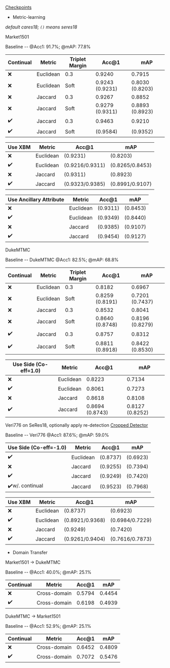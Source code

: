 [Checkpoints](https://drive.google.com/drive/folders/1GC8CXXfMbfCR_-hJaMKGTNUx2-XU9Gp4?usp=sharing)
* Metric-learning

*default cares18; `()` means seres18*

Market1501 

Baseline -- @Acc1: 91.7%; @mAP: 77.8%

| Continual | Metric    | Triplet Margin | Acc@1           | mAP             |
|-----------|-----------|----------------|-----------------|-----------------|
| ❌         | Euclidean | 0.3            | 0.9240          | 0.7915          |
| ❌         | Euclidean | Soft           | 0.9243 (0.9231) | 0.8030 (0.8203) |
| ❌         | Jaccard   | 0.3            | 0.9267          | 0.8852          |
| ❌         | Jaccard   | Soft           | 0.9279 (0.9311) | 0.8893 (0.8923) |
| ✔️        | Jaccard   | 0.3            | 0.9463          | 0.9210          |
| ✔️        | Jaccard   | Soft           | (0.9584)        | (0.9352)        |

| Use XBM | Metric    | Acc@1           | mAP             |
|---------|-----------|-----------------|-----------------|
| ❌       | Euclidean | (0.9231)        | (0.8203)        |
| ✔️      | Euclidean | (0.9216/0.9311) | (0.8265/0.8453) |
| ❌       | Jaccard   | (0.9311)        | (0.8923)        |
| ✔️      | Jaccard   | (0.9323/0.9385) | (0.8991/0.9107) |


| Use Ancillary Attribute | Metric    | Acc@1    | mAP      |
|-------------------------|-----------|----------|----------|
| ❌                       | Euclidean | (0.9311) | (0.8453) |
| ✔️                      | Euclidean | (0.9349) | (0.8440) |
| ❌                       | Jaccard   | (0.9385) | (0.9107) |
| ✔️                      | Jaccard   | (0.9454) | (0.9127) |

DukeMTMC

Baseline -- DukeMTMC @Acc1: 82.5%; @mAP: 68.8%

| Continual | Metric    | Triplet Margin | Acc@1           | mAP             |
|-----------|-----------|----------------|-----------------|-----------------|
| ❌         | Euclidean | 0.3            | 0.8182          | 0.6967          |
| ❌         | Euclidean | Soft           | 0.8259 (0.8191) | 0.7201 (0.7437) |
| ❌         | Jaccard   | 0.3            | 0.8532          | 0.8041          |
| ❌         | Jaccard   | Soft           | 0.8640 (0.8748) | 0.8196 (0.8279) |
| ✔️        | Jaccard   | 0.3            | 0.8757          | 0.8312          |
| ✔️        | Jaccard   | Soft           | 0.8811 (0.8918) | 0.8422 (0.8530) |

| Use Side (Co-eff=1.0) | Metric    | Acc@1           | mAP             |
|-----------------------|-----------|-----------------|-----------------|
| ❌                     | Euclidean | 0.8223          | 0.7134          |
| ✔️                    | Euclidean | 0.8061          | 0.7273          |
| ❌                     | Jaccard   | 0.8618          | 0.8108          |
| ✔️                    | Jaccard   | 0.8694 (0.8743) | 0.8127 (0.8252) |

Veri776 on SeRes18, optionally apply re-detection [Cropped Detector](https://drive.google.com/file/d/1SYwGRfH9fSAt_keZahbDFMVhjscD5kZ9/view?usp=drive_link)

Baseline -- Veri776 @Acc1: 87.6%; @mAP: 59.0%

| Use Side (Co-eff=-1.0) | Metric    | Acc@1    | mAP      |
|------------------------|-----------|----------|----------|
| ✔️                     | Euclidean | (0.8737) | (0.6923) |
| ❌                      | Jaccard   | (0.9255) | (0.7394) |
| ✔️                     | Jaccard   | (0.9249) | (0.7420) |
| ✔️w/. continual        | Jaccard   | (0.9523) | (0.7968) |

| Use XBM | Metric    | Acc@1           | mAP             |
|---------|-----------|-----------------|-----------------|
| ❌       | Euclidean | (0.8737)        | (0.6923)        |
| ✔️      | Euclidean | (0.8921/0.9368) | (0.6984/0.7229) |
| ❌       | Jaccard   | (0.9249)        | (0.7420)        |
| ✔️      | Jaccard   | (0.9261/0.9404) | (0.7616/0.7873) |

* Domain Transfer

Market1501 -> DukeMTMC

Baseline -- @Acc1: 40.0%; @mAP: 25.1%

| Continual | Metric       | Acc@1  | mAP    |
|-----------|--------------|--------|--------|
| ❌         | Cross-domain | 0.5794 | 0.4454 |
| ✔️        | Cross-domain | 0.6198 | 0.4939 |

DukeMTMC -> Market1501

Baseline -- @Acc1: 52.9%; @mAP: 25.1%

| Continual | Metric       | Acc@1  | mAP    |
|-----------|--------------|--------|--------|
| ❌         | Cross-domain | 0.6452 | 0.4809 |
| ✔️        | Cross-domain | 0.7072 | 0.5476 |